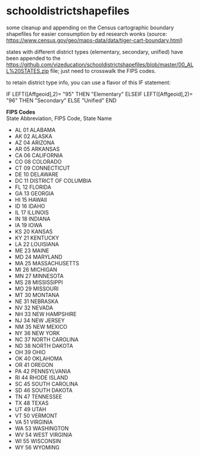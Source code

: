 # schooldistrictshapefiles

some cleanup and appending on the Census cartographic boundary shapefiles for easier consumption by ed research wonks
(source: https://www.census.gov/geo/maps-data/data/tiger-cart-boundary.html)

states with different district types (elementary, secondary, unified) have been appended to the https://github.com/vizeducation/schooldistrictshapefiles/blob/master/00_ALL%20STATES.zip file; just need to crosswalk the FIPS codes.

to retain district type info, you can use a flavor of this IF statement:
<p>
IF LEFT([Affgeoid],2)= "95" THEN "Elementary"
ELSEIF LEFT([Affgeoid],2)= "96" THEN "Secondary"
ELSE "Unified"
END
</p>
<b>FIPS Codes</b>
<br>
State Abbreviation, FIPS Code, State Name
<ul>
	<li>AL	01	ALABAMA</li>
	<li>AK	02	ALASKA</li>
	<li>AZ	04	ARIZONA</li>
	<li>AR	05	ARKANSAS</li>
	<li>CA	06	CALIFORNIA</li>
	<li>CO	08	COLORADO</li>
	<li>CT	09	CONNECTICUT</li>
	<li>DE	10	DELAWARE</li>
	<li>DC	11	DISTRICT OF COLUMBIA</li>
	<li>FL	12	FLORIDA</li>
	<li>GA	13	GEORGIA</li>
	<li>HI	15	HAWAII</li>
	<li>ID	16	IDAHO</li>
	<li>IL	17	ILLINOIS</li>
	<li>IN	18	INDIANA</li>
	<li>IA	19	IOWA</li>
	<li>KS	20	KANSAS</li>
	<li>KY	21	KENTUCKY</li>
	<li>LA	22	LOUISIANA</li>
	<li>ME	23	MAINE</li>
	<li>MD	24	MARYLAND</li>
	<li>MA	25	MASSACHUSETTS</li>
	<li>MI	26	MICHIGAN</li>
	<li>MN	27	MINNESOTA</li>
	<li>MS	28	MISSISSIPPI</li>
	<li>MO	29	MISSOURI</li>
	<li>MT	30	MONTANA</li>
	<li>NE	31	NEBRASKA</li>
	<li>NV	32	NEVADA</li>
	<li>NH	33	NEW HAMPSHIRE</li>
	<li>NJ	34	NEW JERSEY</li>
	<li>NM	35	NEW MEXICO</li>
	<li>NY	36	NEW YORK</li>
	<li>NC	37	NORTH CAROLINA</li>
	<li>ND	38	NORTH DAKOTA</li>
	<li>OH	39	OHIO</li>
	<li>OK	40	OKLAHOMA</li>
	<li>OR	41	OREGON</li>
	<li>PA	42	PENNSYLVANIA</li>
	<li>RI	44	RHODE ISLAND</li>
	<li>SC	45	SOUTH CAROLINA</li>
	<li>SD	46	SOUTH DAKOTA</li>
	<li>TN	47	TENNESSEE</li>
	<li>TX	48	TEXAS</li>
	<li>UT	49	UTAH</li>
	<li>VT	50	VERMONT</li>
	<li>VA	51	VIRGINIA</li>
	<li>WA	53	WASHINGTON</li>
	<li>WV	54	WEST VIRGINIA</li>
	<li>WI	55	WISCONSIN</li>
	<li>WY	56	WYOMING</li>
</ul>

